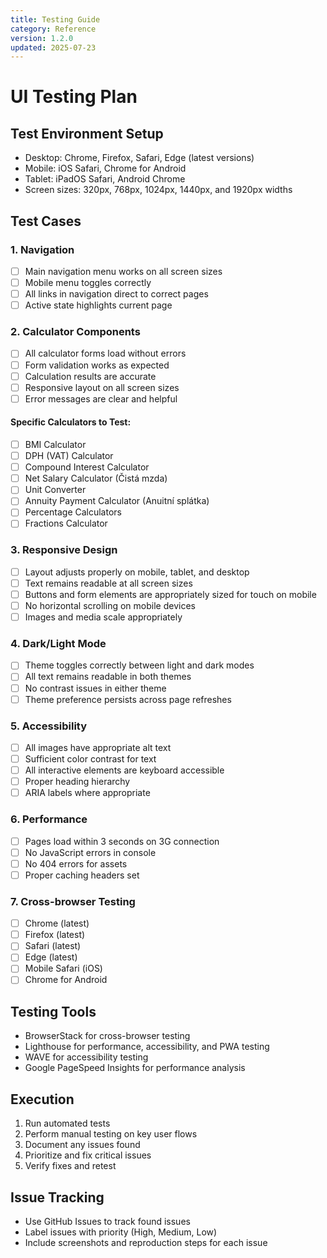 ```yaml
---
title: Testing Guide
category: Reference
version: 1.2.0
updated: 2025-07-23
---
```


# UI Testing Plan

## Test Environment Setup
- Desktop: Chrome, Firefox, Safari, Edge (latest versions)
- Mobile: iOS Safari, Chrome for Android
- Tablet: iPadOS Safari, Android Chrome
- Screen sizes: 320px, 768px, 1024px, 1440px, and 1920px widths

## Test Cases

### 1. Navigation
- [ ] Main navigation menu works on all screen sizes
- [ ] Mobile menu toggles correctly
- [ ] All links in navigation direct to correct pages
- [ ] Active state highlights current page

### 2. Calculator Components
- [ ] All calculator forms load without errors
- [ ] Form validation works as expected
- [ ] Calculation results are accurate
- [ ] Responsive layout on all screen sizes
- [ ] Error messages are clear and helpful

#### Specific Calculators to Test:
- [ ] BMI Calculator
- [ ] DPH (VAT) Calculator
- [ ] Compound Interest Calculator
- [ ] Net Salary Calculator (Čistá mzda)
- [ ] Unit Converter
- [ ] Annuity Payment Calculator (Anuitní splátka)
- [ ] Percentage Calculators
- [ ] Fractions Calculator

### 3. Responsive Design
- [ ] Layout adjusts properly on mobile, tablet, and desktop
- [ ] Text remains readable at all screen sizes
- [ ] Buttons and form elements are appropriately sized for touch on mobile
- [ ] No horizontal scrolling on mobile devices
- [ ] Images and media scale appropriately

### 4. Dark/Light Mode
- [ ] Theme toggles correctly between light and dark modes
- [ ] All text remains readable in both themes
- [ ] No contrast issues in either theme
- [ ] Theme preference persists across page refreshes

### 5. Accessibility
- [ ] All images have appropriate alt text
- [ ] Sufficient color contrast for text
- [ ] All interactive elements are keyboard accessible
- [ ] Proper heading hierarchy
- [ ] ARIA labels where appropriate

### 6. Performance
- [ ] Pages load within 3 seconds on 3G connection
- [ ] No JavaScript errors in console
- [ ] No 404 errors for assets
- [ ] Proper caching headers set

### 7. Cross-browser Testing
- [ ] Chrome (latest)
- [ ] Firefox (latest)
- [ ] Safari (latest)
- [ ] Edge (latest)
- [ ] Mobile Safari (iOS)
- [ ] Chrome for Android

## Testing Tools
- BrowserStack for cross-browser testing
- Lighthouse for performance, accessibility, and PWA testing
- WAVE for accessibility testing
- Google PageSpeed Insights for performance analysis

## Execution
1. Run automated tests
2. Perform manual testing on key user flows
3. Document any issues found
4. Prioritize and fix critical issues
5. Verify fixes and retest

## Issue Tracking
- Use GitHub Issues to track found issues
- Label issues with priority (High, Medium, Low)
- Include screenshots and reproduction steps for each issue

